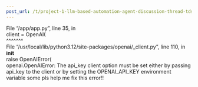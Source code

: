 ```yaml
---
post_url: /t/project-1-llm-based-automation-agent-discussion-thread-tds-jan-2025/164277/436
---
```

File “/app/app.py”, line 35, in   
client = OpenAI(  
^^^^^^^  
File “/usr/local/lib/python3.12/site-packages/openai/\_client.py”, line 110, in **init**  
raise OpenAIError(  
openai.OpenAIError: The api\_key client option must be set either by passing api\_key to the client or by setting the OPENAI\_API\_KEY environment variable some pls help me fix this error!!